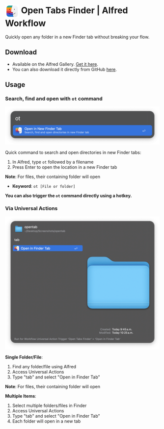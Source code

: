 # <img src="img/finder-tab-logo.png" alt="Open Tabs Finder Workflow Icon" width="45" align="center"/> Open Tabs Finder | Alfred Workflow

Quickly open any folder in a new Finder tab without breaking your flow.

## Download

- Available on the Alfred Gallery. [Get it here](https://alfred.app/workflows/vanstrouble/open-tabs-finder/).
- You can also download it directly from GitHub [here](https://github.com/vanstrouble/opentab-alfred-workflow/releases/latest).

## Usage

### Search, find and open with `ot` command

<img src="img/ot.png" alt="ot command" width="525"/>

Quick command to search and open directories in new Finder tabs:

1. In Alfred, type `ot` followed by a filename
2. Press Enter to open the location in a new Finder tab

**Note**: For files, their containing folder will open

- **Keyword**: `ot [File or folder]`

**You can also trigger the `ot` command directly using a hotkey.**

### Via Universal Actions

<img src="img/ot-unac.png" alt="Open Tabs Finder Universal action" width="525"/>

**Single Folder/File**:
1. Find any folder/file using Alfred
2. Access Universal Actions
3. Type "tab" and select "Open in Finder Tab"

**Note**: For files, their containing folder will open

**Multiple Items**:
1. Select multiple folders/files in Finder
2. Access Universal Actions
3. Type "tab" and select "Open in Finder Tab"
4. Each folder will open in a new tab
